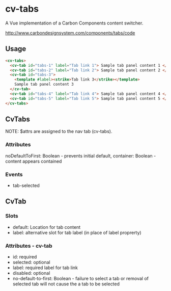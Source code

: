 # cv-tabs

A Vue implementation of a Carbon Components content switcher.

http://www.carbondesignsystem.com/components/tabs/code

## Usage

```html
<cv-tabs>
  <cv-tab id="tabs-1" label="Tab link 1"> Sample tab panel content 1 </cv-tab>
  <cv-tab id="tabs-2" label="Tab link 2"> Sample tab panel content 2 </cv-tab>
  <cv-tab id="tabs-3">
    <template #label><strike>Tab link 3</strike></template>
    Sample tab panel content 3
  </cv-tab>
  <cv-tab id="tabs-4" label="Tab link 4"> Sample tab panel content 4 </cv-tab>
  <cv-tab id="tabs-5" label="Tab link 5"> Sample tab panel content 5 </cv-tab>
</cv-tabs>
```

## CvTabs

NOTE: \$attrs are assigned to the nav tab (cv-tabs).

### Attributes

noDefaultToFirst: Boolean - prevents initial default,
container: Boolean - content appears contained

### Events

- tab-selected

## CvTab

### Slots

- default: Location for tab content
- label: alternative slot for tab label (in place of label proprerty)

### Attributes - cv-tab

- id: required
- selected: optional
- label: required label for tab link
- disabled: optional
- no-default-to-first: Boolean - failure to select a tab or removal of selected tab will not cause the a tab to be selected
